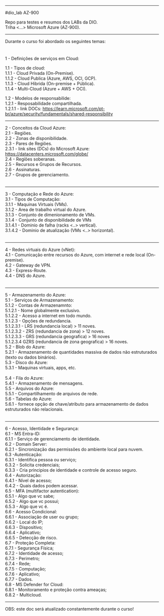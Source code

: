 ------------------------------------------------------------------------------------------------------------------
#dio_lab AZ-900

Repo para testes e resumos dos LABs da DIO.</br >
Triha <...> Microsoft Azure (AZ-900).

------------------------------------------------------------------------------------------------------------------

Durante o curso foi abordado os seguintes temas:
#
1 - Definições de serviços em Cloud:</br >

1.1 - Tipos de cloud:</br >
1.1.1 - Cloud Privada (On-Premise).</br >
1.1.2 - Cloud Publica (Azure, AWS, OCI, GCP).</br >
1.1.3 - Cloud Hibrida (On-premise + Pública).</br >
1.1.4 - Multi-Cloud (Azure + AWS + OCI).</br >

1.2 - Modelos de responsabilide:</br > 
1.2.1 - Resposabilidade compartilhada.</br >
1.2.1.1 - link DOCs: https://learn.microsoft.com/pt-br/azure/security/fundamentals/shared-responsibility</br >

------------------------------------------------------------------------------------------------------------------

2 - Conceitos da Cloud Azure:</br >
 2.1 - Regiões.</br >
 2.2 - Zonas de disponibilidade.</br >
 2.3 - Pares de Regiões.</br >
  2.3.1 - link sites (DCs) do Microsoft Azure: https://datacenters.microsoft.com/globe/</br >
 2.4 - Regiões soberanas.</br >
 2.5 - Recursos e Grupos de Recursos.</br >
 2.6 - Assinaturas.</br >
 2.7 - Grupos de gerenciamento.</br ></br >

------------------------------------------------------------------------------------------------------------------

3 - Computação e Rede do Azure:</br >
 3.1 - Tipos de Computação:</br >
  3.1.1 - Maquinas Virtuais (VMs).</br >
  3.1.2 - Area de trabalho virtual do Azure.</br >
  3.1.3 - Conjunto de dimenionamento de VMs.</br >
  3.1.4 - Conjunto de disponibilidade de VMs</br >
   3.1.4.1 - Dominio de falha (racks <..> vertical).</br >
   3.1.4.2 - Dominio de atualização (VMs <..> horizontal).</br ></br >

------------------------------------------------------------------------------------------------------------------

4 - Redes virtuais do Azure (vNet):</br >
 4.1 - Comunicação entre recursos do Azure, com internet e rede local (On-premise).</br >
 4.2 - Gateway de VPN.</br >
 4.3 - Express-Route.</br >
 4.4 - DNS do Azure.</br ></br >

------------------------------------------------------------------------------------------------------------------

5 - Armazenamento do Azure:</br >
 5.1 - Serviços de Armazenamento:</br >
  5.1.2 - Contas de Armazenamnto:</br >
   5.1.2.1 - Nome globalmente exclusivo.</br >
   5.1.2.2 - Acesso a internet em todo mundo.</br >
   5.1.2.3 - Opções de redundancia.</br >
    5.1.2.3.1 - LRS (redundancia local) > 11 noves.</br >
    5.1.2.3.2 - ZRS (redundancia de zona) > 12 noves.</br >
    5.1.2.3.3 - GRS (redundancia geografica) > 16 noves</br >
    5.1.2.3.4 GZRS (redundancia de zona geografica) > 16 noves.</br > 
 5.2 - Blob do Azure:</br >
  5.2.1 - Armazenamento de quantidades massiva de dados não estruturados (texto ou dados binários).</br > 
 5.3 - Disco do Azure:</br >
  5.3.1 - Maquinas virtuais, apps, etc.</br >		
 5.4 - Fila do Azure:</br >
  5.4.1 - Armazenamento de mensagens.</br >
 5.5 - Arquivos do Azure:</br >
  5.5.1 - Compartilhamento de arquivos de rede.</br >
 5.6 - Tabelas do Azure:</br >
  5.6.1 - fornece opção de chave/atributo para armazenamento de dados estruturados não relacionais.</br ></br >

------------------------------------------------------------------------------------------------------------------

6 - Acesso, Identidade e Segurança:</br> 
 6.1 - MS Entra-ID:</br>
  6.1.1 - Serviço de gerenciamento de identidade.</br>
 6.2 - Domain Server:</br>
  6.2.1 - Sincronização das permissões do ambiente local para nuvem.</br>
 6.3 -Autenticação:</br>
  6.3.1 - Identifica pessoa ou serviço;</br>
  6.3.2 - Solicita credenciais;</br>
  6.3.3 - Cria principios de identidade e controle de acesso seguro.</br>
 6.4 - Autorização:</br>
  6.4.1 - Nível de acesso;</br>
  6.4.2 - Quais dados podem acessar.</br>
 6.5 - MFA (multifactor autentication):</br>
  6.5.1 - Algo que vc sabe;</br>
  6.5.2 - Algo que vc possui;</br>
  6.5.3 - Algo que vc é.</br>
 6.6 - Acesso Condicional:</br>
  6.6.1 - Associação de user ou grupo;</br>
  6.6.2 - Local do IP;</br>
  6.6.3 - Dispositivo;</br>
  6.6.4 - Aplicativo;</br>
  6.6.5 - Detecção de risco.</br>
 6.7 - Proteção Completa:</br>
  6.7.1 - Segurança Física;</br>
  6.7.2 - Identidade de acesso;</br>
  6.7.3 - Perimetro;</br>
  6.7.4 - Rede;</br>
  6.7.5 - Computação;</br>
  6.7.6 - Aplicativo;</br>
  6.7.7 - Dados.</br>
 6.8 - MS Defender for Cloud:</br>
  6.8.1 - Monitoramento e proteção contra ameaças;</br>
  6.8.2 - Multicloud.</br>

------------------------------------------------------------------------------------------------------------------

OBS: este doc será atualizado constantemente durante o curso!</br >

#
